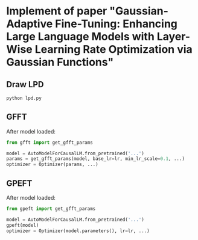 # Implement of paper "Gaussian-Adaptive Fine-Tuning: Enhancing Large Language Models with Layer-Wise Learning Rate Optimization via Gaussian Functions"

## Draw LPD

```sh
python lpd.py
```

## GFFT

 After model loaded:

```python
from gfft import get_gfft_params

model = AutoModelForCausalLM.from_pretrained('...')
params = get_gfft_params(model, base_lr=lr, min_lr_scale=0.1, ...)
optimizer = Optimizer(params, ...)
```

## GPEFT

 After model loaded:

```python
from gpeft import get_gfft_params

model = AutoModelForCausalLM.from_pretrained('...')
gpeft(model)
optimizer = Optimizer(model.parameters(), lr=lr, ...)
```
